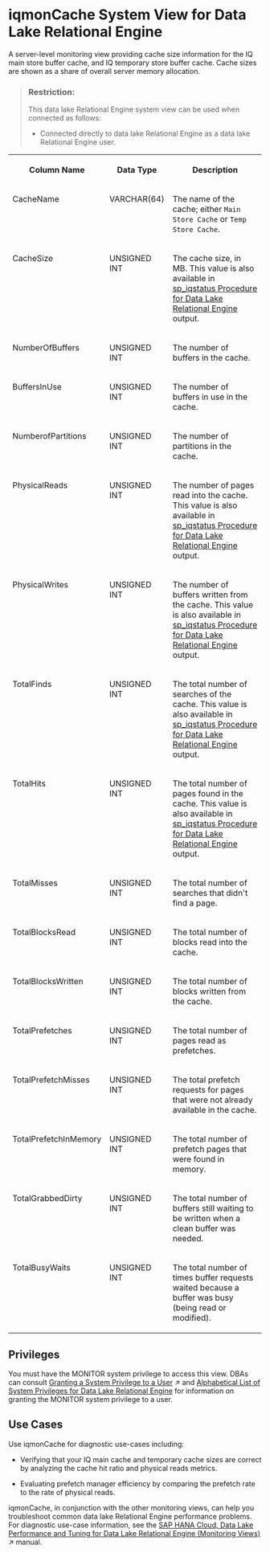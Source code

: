 <!-- loioc96cf41331eb48838d0ec95f79a637d6 -->

# iqmonCache System View for Data Lake Relational Engine

A server-level monitoring view providing cache size information for the IQ main store buffer cache, and IQ temporary store buffer cache. Cache sizes are shown as a share of overall server memory allocation.



> ### Restriction:  
> This data lake Relational Engine system view can be used when connected as follows:
> 
> -   Connected directly to data lake Relational Engine as a data lake Relational Engine user.


<table>
<tr>
<th valign="top">

Column Name



</th>
<th valign="top">

Data Type



</th>
<th valign="top">

Description



</th>
</tr>
<tr>
<td valign="top">

CacheName



</td>
<td valign="top">

VARCHAR\(64\)



</td>
<td valign="top">

The name of the cache; either `Main Store Cache` or `Temp Store Cache`.



</td>
</tr>
<tr>
<td valign="top">

CacheSize



</td>
<td valign="top">

UNSIGNED INT



</td>
<td valign="top">

The cache size, in MB. This value is also available in [sp\_iqstatus Procedure for Data Lake Relational Engine](../060-stored-procedures/sp-iqstatus-procedure-for-data-lake-relational-engine-a5b8569.md) output.



</td>
</tr>
<tr>
<td valign="top">

NumberOfBuffers



</td>
<td valign="top">

UNSIGNED INT



</td>
<td valign="top">

The number of buffers in the cache.



</td>
</tr>
<tr>
<td valign="top">

BuffersInUse



</td>
<td valign="top">

UNSIGNED INT



</td>
<td valign="top">

The number of buffers in use in the cache.



</td>
</tr>
<tr>
<td valign="top">

NumberofPartitions



</td>
<td valign="top">

UNSIGNED INT



</td>
<td valign="top">

The number of partitions in the cache.



</td>
</tr>
<tr>
<td valign="top">

PhysicalReads



</td>
<td valign="top">

UNSIGNED INT



</td>
<td valign="top">

The number of pages read into the cache. This value is also available in [sp\_iqstatus Procedure for Data Lake Relational Engine](../060-stored-procedures/sp-iqstatus-procedure-for-data-lake-relational-engine-a5b8569.md) output.



</td>
</tr>
<tr>
<td valign="top">

PhysicalWrites



</td>
<td valign="top">

UNSIGNED INT



</td>
<td valign="top">

The number of buffers written from the cache. This value is also available in [sp\_iqstatus Procedure for Data Lake Relational Engine](../060-stored-procedures/sp-iqstatus-procedure-for-data-lake-relational-engine-a5b8569.md) output.



</td>
</tr>
<tr>
<td valign="top">

TotalFinds



</td>
<td valign="top">

UNSIGNED INT



</td>
<td valign="top">

The total number of searches of the cache. This value is also available in [sp\_iqstatus Procedure for Data Lake Relational Engine](../060-stored-procedures/sp-iqstatus-procedure-for-data-lake-relational-engine-a5b8569.md) output.



</td>
</tr>
<tr>
<td valign="top">

TotalHits



</td>
<td valign="top">

UNSIGNED INT



</td>
<td valign="top">

The total number of pages found in the cache. This value is also available in [sp\_iqstatus Procedure for Data Lake Relational Engine](../060-stored-procedures/sp-iqstatus-procedure-for-data-lake-relational-engine-a5b8569.md) output.



</td>
</tr>
<tr>
<td valign="top">

TotalMisses



</td>
<td valign="top">

UNSIGNED INT



</td>
<td valign="top">

The total number of searches that didn't find a page.



</td>
</tr>
<tr>
<td valign="top">

TotalBlocksRead



</td>
<td valign="top">

UNSIGNED INT



</td>
<td valign="top">

The total number of blocks read into the cache.



</td>
</tr>
<tr>
<td valign="top">

TotalBlocksWritten



</td>
<td valign="top">

UNSIGNED INT



</td>
<td valign="top">

The total number of blocks written from the cache.



</td>
</tr>
<tr>
<td valign="top">

TotalPrefetches



</td>
<td valign="top">

UNSIGNED INT



</td>
<td valign="top">

The total number of pages read as prefetches.



</td>
</tr>
<tr>
<td valign="top">

TotalPrefetchMisses



</td>
<td valign="top">

UNSIGNED INT



</td>
<td valign="top">

The total prefetch requests for pages that were not already available in the cache.



</td>
</tr>
<tr>
<td valign="top">

TotalPrefetchInMemory



</td>
<td valign="top">

UNSIGNED INT



</td>
<td valign="top">

The total number of prefetch pages that were found in memory.



</td>
</tr>
<tr>
<td valign="top">

TotalGrabbedDirty



</td>
<td valign="top">

UNSIGNED INT



</td>
<td valign="top">

The total number of buffers still waiting to be written when a clean buffer was needed.



</td>
</tr>
<tr>
<td valign="top">

TotalBusyWaits



</td>
<td valign="top">

UNSIGNED INT



</td>
<td valign="top">

The total number of times buffer requests waited because a buffer was busy \(being read or modified\).



</td>
</tr>
</table>



<a name="loioc96cf41331eb48838d0ec95f79a637d6__section_kpt_vmz_1fb"/>

## Privileges

You must have the MONITOR system privilege to access this view. DBAs can consult [Granting a System Privilege to a User](https://help.sap.com/viewer/745778e524f74bb4af87460cca5e62c4/2023_2_QRC/en-US/a43bcb8284f210158039b1793a92a4fc.html "Allow the granting of specific system privileges to specific users, with or without administrative rights.") :arrow_upper_right: and [Alphabetical List of System Privileges for Data Lake Relational Engine](../080-sql-statements/alphabetical-list-of-system-privileges-for-data-lake-relational-engine-a449325.md) for information on granting the MONITOR system privilege to a user.



<a name="loioc96cf41331eb48838d0ec95f79a637d6__section_ahv_5mg_bfb"/>

## Use Cases

Use iqmonCache for diagnostic use-cases including:

-   Verifying that your IQ main cache and temporary cache sizes are correct by analyzing the cache hit ratio and physical reads metrics.

-   Evaluating prefetch manager efficiency by comparing the prefetch rate to the rate of physical reads.


iqmonCache, in conjunction with the other monitoring views, can help you troubleshoot common data lake Relational Engine performance problems. For diagnostic use-case information, see the [SAP HANA Cloud, Data Lake Performance and Tuning for Data Lake Relational Engine (Monitoring Views)](https://help.sap.com/viewer/028be133f34c4d2d998c6fbc258659c5/2023_2_QRC/en-US/56032dd760ca4790a55d069d4475b441.html "This document shows you how to use the monitoring views to monitor data lake Relational Engine system health, and to help you troubleshoot performance issues.") :arrow_upper_right: manual.

